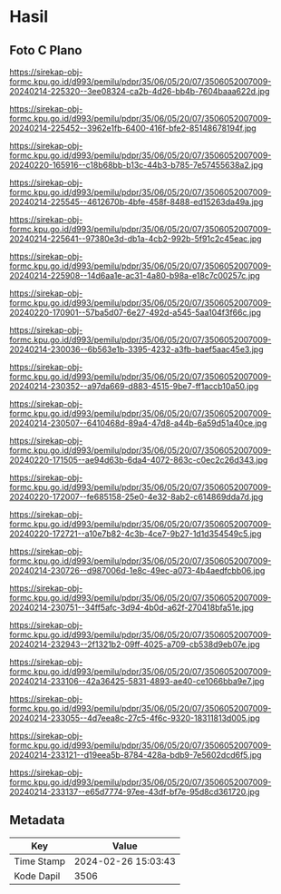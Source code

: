 # Hasil

## Foto C Plano

https://sirekap-obj-formc.kpu.go.id/d993/pemilu/pdpr/35/06/05/20/07/3506052007009-20240214-225320--3ee08324-ca2b-4d26-bb4b-7604baaa622d.jpg

https://sirekap-obj-formc.kpu.go.id/d993/pemilu/pdpr/35/06/05/20/07/3506052007009-20240214-225452--3962e1fb-6400-416f-bfe2-85148678194f.jpg

https://sirekap-obj-formc.kpu.go.id/d993/pemilu/pdpr/35/06/05/20/07/3506052007009-20240220-165916--c18b68bb-b13c-44b3-b785-7e57455638a2.jpg

https://sirekap-obj-formc.kpu.go.id/d993/pemilu/pdpr/35/06/05/20/07/3506052007009-20240214-225545--4612670b-4bfe-458f-8488-ed15263da49a.jpg

https://sirekap-obj-formc.kpu.go.id/d993/pemilu/pdpr/35/06/05/20/07/3506052007009-20240214-225641--97380e3d-db1a-4cb2-992b-5f91c2c45eac.jpg

https://sirekap-obj-formc.kpu.go.id/d993/pemilu/pdpr/35/06/05/20/07/3506052007009-20240214-225908--14d6aa1e-ac31-4a80-b98a-e18c7c00257c.jpg

https://sirekap-obj-formc.kpu.go.id/d993/pemilu/pdpr/35/06/05/20/07/3506052007009-20240220-170901--57ba5d07-6e27-492d-a545-5aa104f3f66c.jpg

https://sirekap-obj-formc.kpu.go.id/d993/pemilu/pdpr/35/06/05/20/07/3506052007009-20240214-230036--6b563e1b-3395-4232-a3fb-baef5aac45e3.jpg

https://sirekap-obj-formc.kpu.go.id/d993/pemilu/pdpr/35/06/05/20/07/3506052007009-20240214-230352--a97da669-d883-4515-9be7-ff1accb10a50.jpg

https://sirekap-obj-formc.kpu.go.id/d993/pemilu/pdpr/35/06/05/20/07/3506052007009-20240214-230507--6410468d-89a4-47d8-a44b-6a59d51a40ce.jpg

https://sirekap-obj-formc.kpu.go.id/d993/pemilu/pdpr/35/06/05/20/07/3506052007009-20240220-171505--ae94d63b-6da4-4072-863c-c0ec2c26d343.jpg

https://sirekap-obj-formc.kpu.go.id/d993/pemilu/pdpr/35/06/05/20/07/3506052007009-20240220-172007--fe685158-25e0-4e32-8ab2-c614869dda7d.jpg

https://sirekap-obj-formc.kpu.go.id/d993/pemilu/pdpr/35/06/05/20/07/3506052007009-20240220-172721--a10e7b82-4c3b-4ce7-9b27-1d1d354549c5.jpg

https://sirekap-obj-formc.kpu.go.id/d993/pemilu/pdpr/35/06/05/20/07/3506052007009-20240214-230726--d987006d-1e8c-49ec-a073-4b4aedfcbb06.jpg

https://sirekap-obj-formc.kpu.go.id/d993/pemilu/pdpr/35/06/05/20/07/3506052007009-20240214-230751--34ff5afc-3d94-4b0d-a62f-270418bfa51e.jpg

https://sirekap-obj-formc.kpu.go.id/d993/pemilu/pdpr/35/06/05/20/07/3506052007009-20240214-232943--2f1321b2-09ff-4025-a709-cb538d9eb07e.jpg

https://sirekap-obj-formc.kpu.go.id/d993/pemilu/pdpr/35/06/05/20/07/3506052007009-20240214-233106--42a36425-5831-4893-ae40-ce1066bba9e7.jpg

https://sirekap-obj-formc.kpu.go.id/d993/pemilu/pdpr/35/06/05/20/07/3506052007009-20240214-233055--4d7eea8c-27c5-4f6c-9320-18311813d005.jpg

https://sirekap-obj-formc.kpu.go.id/d993/pemilu/pdpr/35/06/05/20/07/3506052007009-20240214-233121--d19eea5b-8784-428a-bdb9-7e5602dcd6f5.jpg

https://sirekap-obj-formc.kpu.go.id/d993/pemilu/pdpr/35/06/05/20/07/3506052007009-20240214-233137--e65d7774-97ee-43df-bf7e-95d8cd361720.jpg


## Metadata

| Key        | Value               |
| ---------- | ------------------- |
| Time Stamp | 2024-02-26 15:03:43 |
| Kode Dapil | 3506                |



